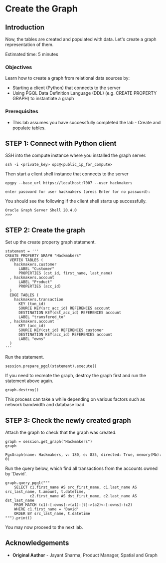 # Create the Graph

## Introduction

Now, the tables are created and populated with data. Let's create a graph representation of them.

Estimated time: 5 minutes

### Objectives

Learn how to create a graph from relational data sources by:
- Starting a client (Python) that connects to the server
- Using PGQL Data Definition Language (DDL) (e.g. CREATE PROPERTY GRAPH) to instantiate a graph

### Prerequisites

- This lab assumes you have successfully completed the lab - Create and populate tables.

## **STEP 1:** Connect with Python client

SSH into the compute instance where you installed the graph server.

    ssh -i <private_key> opc@<public_ip_for_compute>

Then start a client shell instance that connects to the server

    opgpy --base_url https://localhost:7007 --user hackmakers
    
    enter password for user hackmakers (press Enter for no password): 

You should see the following if the client shell starts up successfully.

    Oracle Graph Server Shell 20.4.0
    >>>

## **STEP 2:** Create the graph

Set up the create property graph statement.

    statement = '''
    CREATE PROPERTY GRAPH "Hackmakers"
      VERTEX TABLES (
        hackmakers.customer
          LABEL "Customer"
          PROPERTIES (cst_id, first_name, last_name)
      , hackmakers.account
          LABEL "Product"
          PROPERTIES (acc_id)
      )
      EDGE TABLES (
        hackmakers.transaction
          KEY (txn_id)
          SOURCE KEY(src_acc_id) REFERENCES account
          DESTINATION KEY(dst_acc_id) REFERENCES account
          LABEL "transfered_to"
      , hackmakers.account
          KEY (acc_id)
          SOURCE KEY(cst_id) REFERENCES customer
          DESTINATION KEY(acc_id) REFERENCES account
          LABEL "owns"
      )
    '''

Run the statement.

    session.prepare_pgql(statement).execute()

If you need to recreate the graph, destroy the graph first and run the statement above again.

    graph.destroy()

This process can take a while depending on various factors such as network bandwidth and database load.

## **STEP 3:** Check the newly created graph

Attach the graph to check that the graph was created. 

    graph = session.get_graph("Hackmakers")
    graph
    
    PgxGraph(name: Hackmakers, v: 180, e: 835, directed: True, memory(Mb): 0)

Run the query below, which find all transactions from the accounts owned by 'David'.

    graph.query_pgql("""
        SELECT c1.first_name AS src_first_name, c1.last_name AS src_last_name, t.amount, t.datetime, 
               c2.first_name AS dst_first_name, c2.last_name AS dst_last_name
        FROM MATCH (c1)-[:owns]->(a1)-[t]->(a2)<-[:owns]-(c2)
        WHERE c1.first_name = 'David'
        ORDER BY src_last_name, t.datetime
    """).print()

You may now proceed to the next lab.

## Acknowledgements

* **Original Author** - Jayant Sharma, Product Manager, Spatial and Graph
